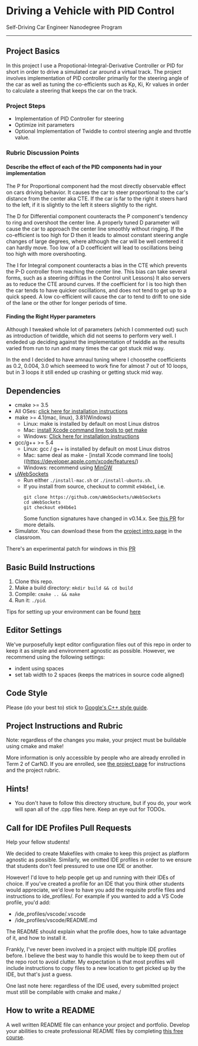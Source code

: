 # Driving a Vehicle with PID Control
Self-Driving Car Engineer Nanodegree Program

---

## Project Basics

In this project I use a Propotional-Integral-Derivative Controller or PID for short in order to drive a simulated car around a virtual track. The project involves
implementation of PID controller primarily for the steering angle of the car as well as tuning the co-efficients such as Kp, Ki, Kr values in order to calculate a 
steering that keeps the car on the track.


### Project Steps

* Implementation of PID Controller for steering
* Optimize init parameters
* Optional Implementation of Twiddle to control steering angle and throttle value.


### Rubric Discussion Points

#### Describe the effect of each of the PID components had in your implementation

The P for Proportional component had the most directly observable effect on cars driving behavior. It causes the car to steer proportional to the car's distance from the center aka CTE.
If the car is far to the right it steers hard to the left, if it is slightly to the left it steers slightly to the right.


The D for Differential component counteracts the P component's tendency to ring and overshoot the center line. A properly tuned D parameter will cause the car to approach the center line smoothly without 
ringing. If the co-efficient is too high for D then it leads to almost constant steering angle changes of large degrees, where although the car will be well centered it can hardly move. Too low of a D coefficient will lead to oscillations being too high with more overshooting.

The I for Integral component counteracts a bias in the CTE which prevents the P-D controller from reaching the center line. This bias can take several forms, such as a steering drift(as in the Control unit Lessons) It also servers as to reduce the CTE around curves. If the coefficient for I is too high then the car tends to have quicker oscillations, and does not tend to get up to a quick speed. A low co-efficient will cause the car to tend to drift to one side of the lane or the other for longer periods of time.


#### Finding the Right Hyper parameters

Although I tweaked whole lot of parameters (which I commented out) such as introduction of twiddle, which did not seems to perform very well. I endeded up deciding against the implementation of twiddle as the results varied from run to run and many times the car got stuck mid way.

In the end I decided to have amnaul tuning  where I choosethe coefficients as 0.2, 0.004, 3.0 which seemeed to work fine for almost  7 out of 10 loops, but in 3 loops it still ended up crashing or getting stuck mid way.


## Dependencies

* cmake >= 3.5
 * All OSes: [click here for installation instructions](https://cmake.org/install/)
* make >= 4.1(mac, linux), 3.81(Windows)
  * Linux: make is installed by default on most Linux distros
  * Mac: [install Xcode command line tools to get make](https://developer.apple.com/xcode/features/)
  * Windows: [Click here for installation instructions](http://gnuwin32.sourceforge.net/packages/make.htm)
* gcc/g++ >= 5.4
  * Linux: gcc / g++ is installed by default on most Linux distros
  * Mac: same deal as make - [install Xcode command line tools]((https://developer.apple.com/xcode/features/)
  * Windows: recommend using [MinGW](http://www.mingw.org/)
* [uWebSockets](https://github.com/uWebSockets/uWebSockets)
  * Run either `./install-mac.sh` or `./install-ubuntu.sh`.
  * If you install from source, checkout to commit `e94b6e1`, i.e.
    ```
    git clone https://github.com/uWebSockets/uWebSockets 
    cd uWebSockets
    git checkout e94b6e1
    ```
    Some function signatures have changed in v0.14.x. See [this PR](https://github.com/udacity/CarND-MPC-Project/pull/3) for more details.
* Simulator. You can download these from the [project intro page](https://github.com/udacity/self-driving-car-sim/releases) in the classroom.

There's an experimental patch for windows in this [PR](https://github.com/udacity/CarND-PID-Control-Project/pull/3)

## Basic Build Instructions

1. Clone this repo.
2. Make a build directory: `mkdir build && cd build`
3. Compile: `cmake .. && make`
4. Run it: `./pid`. 

Tips for setting up your environment can be found [here](https://classroom.udacity.com/nanodegrees/nd013/parts/40f38239-66b6-46ec-ae68-03afd8a601c8/modules/0949fca6-b379-42af-a919-ee50aa304e6a/lessons/f758c44c-5e40-4e01-93b5-1a82aa4e044f/concepts/23d376c7-0195-4276-bdf0-e02f1f3c665d)

## Editor Settings

We've purposefully kept editor configuration files out of this repo in order to
keep it as simple and environment agnostic as possible. However, we recommend
using the following settings:

* indent using spaces
* set tab width to 2 spaces (keeps the matrices in source code aligned)

## Code Style

Please (do your best to) stick to [Google's C++ style guide](https://google.github.io/styleguide/cppguide.html).

## Project Instructions and Rubric

Note: regardless of the changes you make, your project must be buildable using
cmake and make!

More information is only accessible by people who are already enrolled in Term 2
of CarND. If you are enrolled, see [the project page](https://classroom.udacity.com/nanodegrees/nd013/parts/40f38239-66b6-46ec-ae68-03afd8a601c8/modules/f1820894-8322-4bb3-81aa-b26b3c6dcbaf/lessons/e8235395-22dd-4b87-88e0-d108c5e5bbf4/concepts/6a4d8d42-6a04-4aa6-b284-1697c0fd6562)
for instructions and the project rubric.

## Hints!

* You don't have to follow this directory structure, but if you do, your work
  will span all of the .cpp files here. Keep an eye out for TODOs.

## Call for IDE Profiles Pull Requests

Help your fellow students!

We decided to create Makefiles with cmake to keep this project as platform
agnostic as possible. Similarly, we omitted IDE profiles in order to we ensure
that students don't feel pressured to use one IDE or another.

However! I'd love to help people get up and running with their IDEs of choice.
If you've created a profile for an IDE that you think other students would
appreciate, we'd love to have you add the requisite profile files and
instructions to ide_profiles/. For example if you wanted to add a VS Code
profile, you'd add:

* /ide_profiles/vscode/.vscode
* /ide_profiles/vscode/README.md

The README should explain what the profile does, how to take advantage of it,
and how to install it.

Frankly, I've never been involved in a project with multiple IDE profiles
before. I believe the best way to handle this would be to keep them out of the
repo root to avoid clutter. My expectation is that most profiles will include
instructions to copy files to a new location to get picked up by the IDE, but
that's just a guess.

One last note here: regardless of the IDE used, every submitted project must
still be compilable with cmake and make./

## How to write a README
A well written README file can enhance your project and portfolio.  Develop your abilities to create professional README files by completing [this free course](https://www.udacity.com/course/writing-readmes--ud777).

